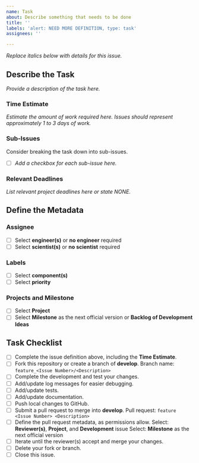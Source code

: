 ```yaml
---
name: Task
about: Describe something that needs to be done
title: ''
labels: 'alert: NEED MORE DEFINITION, type: task'
assignees: ''

---
```


*Replace italics below with details for this issue.*

## Describe the Task ##
*Provide a description of the task here.*

### Time Estimate ###
*Estimate the amount of work required here.*
*Issues should represent approximately 1 to 3 days of work.*

### Sub-Issues ###
Consider breaking the task down into sub-issues.
- [ ] *Add a checkbox for each sub-issue here.*

### Relevant Deadlines ###
*List relevant project deadlines here or state NONE.*

## Define the Metadata ##

### Assignee ###
- [ ] Select **engineer(s)** or **no engineer** required
- [ ] Select **scientist(s)** or **no scientist** required

### Labels ###
- [ ] Select **component(s)**
- [ ] Select **priority**

### Projects and Milestone ###
- [ ] Select **Project**
- [ ] Select **Milestone** as the next official version or **Backlog of Development Ideas**

## Task Checklist ##
- [ ] Complete the issue definition above, including the **Time Estimate**.
- [ ] Fork this repository or create a branch of **develop**.
Branch name: `feature_<Issue Number>/<Description>`
- [ ] Complete the development and test your changes.
- [ ] Add/update log messages for easier debugging.
- [ ] Add/update tests.
- [ ] Add/update documentation.
- [ ] Push local changes to GitHub.
- [ ] Submit a pull request to merge into **develop**.
Pull request: `feature <Issue Number> <Description>`
- [ ] Define the pull request metadata, as permissions allow.
Select: **Reviewer(s)**, **Project**, and **Development** issue
Select: **Milestone** as the next official version
- [ ] Iterate until the reviewer(s) accept and merge your changes.
- [ ] Delete your fork or branch.
- [ ] Close this issue.
